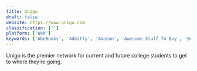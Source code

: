 ```yaml
---
title: Unigo
draft: false 
website: https://www.unigo.com
classification: ['']
platform: ['Web']
keywords: ['AbeBooks', 'Admitly', 'Amazon', 'Awesome Stuff To Buy', 'BetterWorldBooks', 'Bibliotech', 'BookLikes', 'Bookfinder', 'Chegg', 'Clutch Prep', 'College Board', 'Fastweb', 'Flipkart', 'Homiee', 'Humbot', 'Target', 'The Book Depository', 'Worldcat', 'eBay']
---
```

Unigo is the premier network for current and future college students to get to where they’re going.